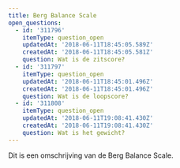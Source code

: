 ```yaml
---
title: Berg Balance Scale
open_questions:
  - id: '311796'
    itemType: question_open
    updatedAt: '2018-06-11T18:45:05.589Z'
    createdAt: '2018-06-11T18:45:05.581Z'
    question: Wat is de zitscore?
  - id: '311797'
    itemType: question_open
    updatedAt: '2018-06-11T18:45:01.496Z'
    createdAt: '2018-06-11T18:45:01.496Z'
    question: Wat is de loopscore?
  - id: '311808'
    itemType: question_open
    updatedAt: '2018-06-11T19:08:41.430Z'
    createdAt: '2018-06-11T19:08:41.430Z'
    question: Wat is het gewicht?
---
```


Dit is een omschrijving van de Berg Balance Scale.
